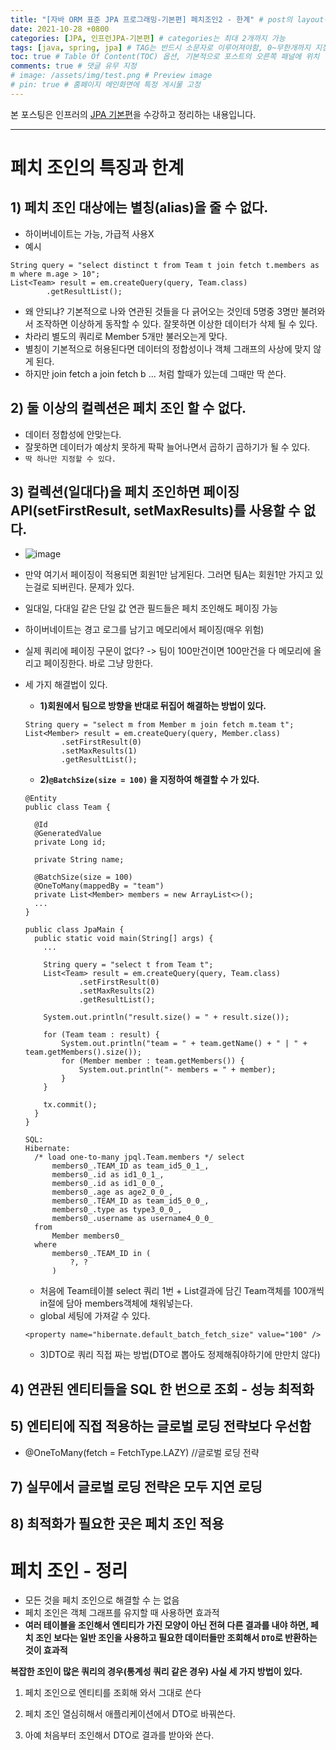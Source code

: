 ```yaml
---
title: "[자바 ORM 표준 JPA 프로그래밍-기본편] 페치조인2 - 한계" # post의 layout이 기본적으로 post로 설정되어있어서 Front Matter에 따로 layout변수를 만들어 주지 않아도 됨
date: 2021-10-28 +0800
categories: [JPA, 인프런JPA-기본편] # categories는 최대 2개까지 가능
tags: [java, spring, jpa] # TAG는 반드시 소문자로 이루어져야함, 0~무한개까지 지정 가능
toc: true # Table Of Content(TOC) 옵션, 기본적으로 포스트의 오른쪽 패널에 위치
comments: true # 댓글 유무 지정
# image: /assets/img/test.png # Preview image
# pin: true # 홈페이지 메인화면에 특정 게시물 고정
---
```


본 포스팅은 인프러의 [JPA 기본편](https://www.inflearn.com/course/ORM-JPA-Basic#)을 수강하고 정리하는 내용입니다.

<hr>

# 페치 조인의 특징과 한계
## 1) 페치 조인 대상에는 별칭(alias)을 줄 수 없다.
- 하이버네이트는 가능, 가급적 사용X
- 예시

~~~
String query = "select distinct t from Team t join fetch t.members as m where m.age > 10";
List<Team> result = em.createQuery(query, Team.class)
        .getResultList();
~~~

- 왜 안되냐? 기본적으로 나와 연관된 것들을 다 긁어오는 것인데 5명중 3명만 불려와서 조작하면 이상하게 동작할 수 있다. 잘못하면 이상한 데이터가 삭제 될 수 있다.
- 차라리 별도의 쿼리로 Member 5개만 불러오는게 맞다.
- 별칭이 기본적으로 허용된다면 데이터의 정합성이나 객체 그래프의 사상에 맞지 않게 된다.
- 하지만 join fetch a join fetch b ... 처럼 할때가 있는데 그때만 딱 쓴다.

## 2) 둘 이상의 컬렉션은 페치 조인 할 수 없다.
- 데이터 정합성에 안맞는다.
- 잘못하면 데이터가 예상치 못하게 팍팍 늘어나면서 곱하기 곱하기가 될 수 있다.
- `딱 하나만 지정할 수 있다.`

## 3) 컬렉션(일대다)을 페치 조인하면 페이징 API(setFirstResult, setMaxResults)를 사용할 수 없다.
- ![image](https://user-images.githubusercontent.com/44339530/139240439-00e6fddb-f32a-40da-9472-99a9423bef30.png)
- 만약 여기서 페이징이 적용되면 회원1만 남게된다. 그러면 팀A는 회원1만 가지고 있는걸로 되버린다. 문제가 있다.
- 일대일, 다대일 같은 단일 값 연관 필드들은 페치 조인해도 페이징 가능
- 하이버네이트는 경고 로그를 남기고 메모리에서 페이징(매우 위험)
- 실제 쿼리에 페이징 구문이 없다? -> 팀이 100만건이면 100만건을 다 메모리에 올리고 페이징한다. 바로 그냥 망한다.
- 세 가지 해결법이 있다. 
  - <b>1)회원에서 팀으로 방향을 반대로 뒤집어 해결하는 방법이 있다.</b>

  ~~~
  String query = "select m from Member m join fetch m.team t";
  List<Member> result = em.createQuery(query, Member.class)
          .setFirstResult(0)
          .setMaxResults(1)
          .getResultList();
  ~~~
  
  - <b>2)`@BatchSize(size = 100)` 을 지정하여 해결할 수 가 있다.</b>
  
  ~~~
  @Entity
  public class Team {

    @Id
    @GeneratedValue
    private Long id;

    private String name;

    @BatchSize(size = 100)
    @OneToMany(mappedBy = "team")
    private List<Member> members = new ArrayList<>();
    ...
  }

  public class JpaMain {
    public static void main(String[] args) {
      ...

      String query = "select t from Team t";
      List<Team> result = em.createQuery(query, Team.class)
              .setFirstResult(0)
              .setMaxResults(2)
              .getResultList();

      System.out.println("result.size() = " + result.size());

      for (Team team : result) {
          System.out.println("team = " + team.getName() + " | " + team.getMembers().size());
          for (Member member : team.getMembers()) {
              System.out.println("- members = " + member);
          }
      }
      
      tx.commit();
    }
  }

  SQL:
  Hibernate: 
    /* load one-to-many jpql.Team.members */ select
        members0_.TEAM_ID as team_id5_0_1_,
        members0_.id as id1_0_1_,
        members0_.id as id1_0_0_,
        members0_.age as age2_0_0_,
        members0_.TEAM_ID as team_id5_0_0_,
        members0_.type as type3_0_0_,
        members0_.username as username4_0_0_ 
    from
        Member members0_ 
    where
        members0_.TEAM_ID in (
            ?, ?
        )
  ~~~
  
  - 처음에 Team테이블 select 쿼리 1번 + List결과에 담긴 Team객체를 100개씩 in절에 담아 members객체에 채워넣는다.
  - global 세팅에 가져갈 수 있다.
  
  ~~~
  <property name="hibernate.default_batch_fetch_size" value="100" />
  ~~~
  
  - 3)DTO로 쿼리 직접 짜는 방법(DTO로 뽑아도 정제해줘야하기에 만만치 않다)

## 4) 연관된 엔티티들을 SQL 한 번으로 조회 - 성능 최적화

## 5) 엔티티에 직접 적용하는 글로벌 로딩 전략보다 우선함
- @OneToMany(fetch = FetchType.LAZY) //글로벌 로딩 전략

## 7) 실무에서 글로벌 로딩 전략은 모두 지연 로딩

## 8) 최적화가 필요한 곳은 페치 조인 적용

# 페치 조인 - 정리
- 모든 것을 페치 조인으로 해결할 수 는 없음
- 페치 조인은 객체 그래프를 유지할 때 사용하면 효과적
- <b>여러 테이블을 조인해서 엔티티가 가진 모양이 아닌 전혀 다른 결과를 내야 하면, 페치 조인 보다는 일반 조인을 사용하고 필요한 데이터들만 조회해서 `DTO`로 반환하는 것이 효과적</b>

<b>복잡한 조인이 많은 쿼리의 경우(통계성 쿼리 같은 경우) 사실 세 가지 방법이 있다.</b>

1) 페치 조인으로 엔티티를 조회해 와서 그대로 쓴다

2) 페치 조인 열심히해서 애플리케이션에서 DTO로 바꿔쓴다.

3) 아예 처음부터 조인해서 DTO로 결과를 받아와 쓴다.
